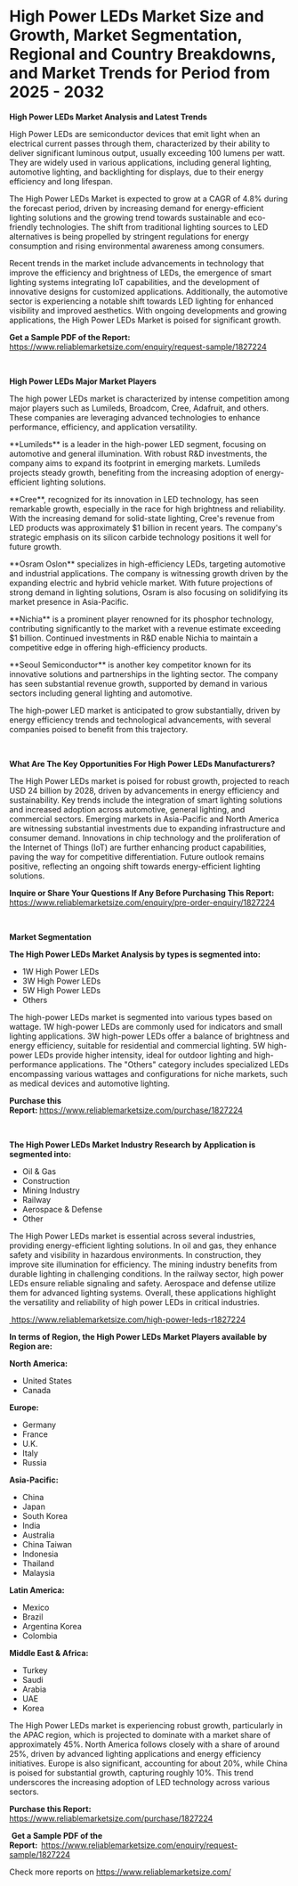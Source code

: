 <p><h1>High Power LEDs Market Size and Growth, Market Segmentation, Regional and Country Breakdowns, and Market Trends for Period from 2025 -  2032</h1></p><p><strong>High Power LEDs Market Analysis and Latest Trends</strong></p>
<p><p>High Power LEDs are semiconductor devices that emit light when an electrical current passes through them, characterized by their ability to deliver significant luminous output, usually exceeding 100 lumens per watt. They are widely used in various applications, including general lighting, automotive lighting, and backlighting for displays, due to their energy efficiency and long lifespan.</p><p>The High Power LEDs Market is expected to grow at a CAGR of 4.8% during the forecast period, driven by increasing demand for energy-efficient lighting solutions and the growing trend towards sustainable and eco-friendly technologies. The shift from traditional lighting sources to LED alternatives is being propelled by stringent regulations for energy consumption and rising environmental awareness among consumers.</p><p>Recent trends in the market include advancements in technology that improve the efficiency and brightness of LEDs, the emergence of smart lighting systems integrating IoT capabilities, and the development of innovative designs for customized applications. Additionally, the automotive sector is experiencing a notable shift towards LED lighting for enhanced visibility and improved aesthetics. With ongoing developments and growing applications, the High Power LEDs Market is poised for significant growth.</p></p>
<p><strong>Get a Sample PDF of the Report:&nbsp;</strong> <a href="https://www.reliablemarketsize.com/enquiry/request-sample/1827224?utm_campaign=3029&utm_medium=2&utm_source=Github&utm_content=ia&utm_term=06042025&utm_id=high-power-leds">https://www.reliablemarketsize.com/enquiry/request-sample/1827224</a></p>
<p>&nbsp;</p>
<p><strong>High Power LEDs Major Market Players</strong></p>
<p><p>The high power LEDs market is characterized by intense competition among major players such as Lumileds, Broadcom, Cree, Adafruit, and others. These companies are leveraging advanced technologies to enhance performance, efficiency, and application versatility.</p><p>**Lumileds** is a leader in the high-power LED segment, focusing on automotive and general illumination. With robust R&D investments, the company aims to expand its footprint in emerging markets. Lumileds projects steady growth, benefiting from the increasing adoption of energy-efficient lighting solutions.</p><p>**Cree**, recognized for its innovation in LED technology, has seen remarkable growth, especially in the race for high brightness and reliability. With the increasing demand for solid-state lighting, Cree's revenue from LED products was approximately $1 billion in recent years. The company's strategic emphasis on its silicon carbide technology positions it well for future growth.</p><p>**Osram Oslon** specializes in high-efficiency LEDs, targeting automotive and industrial applications. The company is witnessing growth driven by the expanding electric and hybrid vehicle market. With future projections of strong demand in lighting solutions, Osram is also focusing on solidifying its market presence in Asia-Pacific.</p><p>**Nichia** is a prominent player renowned for its phosphor technology, contributing significantly to the market with a revenue estimate exceeding $1 billion. Continued investments in R&D enable Nichia to maintain a competitive edge in offering high-efficiency products.</p><p>**Seoul Semiconductor** is another key competitor known for its innovative solutions and partnerships in the lighting sector. The company has seen substantial revenue growth, supported by demand in various sectors including general lighting and automotive.</p><p>The high-power LED market is anticipated to grow substantially, driven by energy efficiency trends and technological advancements, with several companies poised to benefit from this trajectory.</p></p>
<p>&nbsp;</p>
<p><strong>What Are The Key Opportunities For High Power LEDs Manufacturers?</strong></p>
<p><p>The High Power LEDs market is poised for robust growth, projected to reach USD 24 billion by 2028, driven by advancements in energy efficiency and sustainability. Key trends include the integration of smart lighting solutions and increased adoption across automotive, general lighting, and commercial sectors. Emerging markets in Asia-Pacific and North America are witnessing substantial investments due to expanding infrastructure and consumer demand. Innovations in chip technology and the proliferation of the Internet of Things (IoT) are further enhancing product capabilities, paving the way for competitive differentiation. Future outlook remains positive, reflecting an ongoing shift towards energy-efficient lighting solutions.</p></p>
<p><strong>Inquire or Share Your Questions If Any Before Purchasing This Report:</strong> <a href="https://www.reliablemarketsize.com/enquiry/pre-order-enquiry/1827224?utm_campaign=3029&utm_medium=2&utm_source=Github&utm_content=ia&utm_term=06042025&utm_id=high-power-leds">https://www.reliablemarketsize.com/enquiry/pre-order-enquiry/1827224</a></p>
<p>&nbsp;</p>
<p><strong>Market Segmentation</strong></p>
<p><strong>The High Power LEDs Market Analysis by types is segmented into:</strong></p>
<p><ul><li>1W High Power LEDs</li><li>3W High Power LEDs</li><li>5W High Power LEDs</li><li>Others</li></ul></p>
<p><p>The high-power LEDs market is segmented into various types based on wattage. 1W high-power LEDs are commonly used for indicators and small lighting applications. 3W high-power LEDs offer a balance of brightness and energy efficiency, suitable for residential and commercial lighting. 5W high-power LEDs provide higher intensity, ideal for outdoor lighting and high-performance applications. The "Others" category includes specialized LEDs encompassing various wattages and configurations for niche markets, such as medical devices and automotive lighting.</p></p>
<p><strong>Purchase this Report:&nbsp;</strong><a href="https://www.reliablemarketsize.com/purchase/1827224?utm_campaign=3029&utm_medium=2&utm_source=Github&utm_content=ia&utm_term=06042025&utm_id=high-power-leds">https://www.reliablemarketsize.com/purchase/1827224</a></p>
<p>&nbsp;</p>
<p><strong>The High Power LEDs Market Industry Research by Application is segmented into:</strong></p>
<p><ul><li>Oil & Gas</li><li>Construction</li><li>Mining Industry</li><li>Railway</li><li>Aerospace & Defense</li><li>Other</li></ul></p>
<p><p>The High Power LEDs market is essential across several industries, providing energy-efficient lighting solutions. In oil and gas, they enhance safety and visibility in hazardous environments. In construction, they improve site illumination for efficiency. The mining industry benefits from durable lighting in challenging conditions. In the railway sector, high power LEDs ensure reliable signaling and safety. Aerospace and defense utilize them for advanced lighting systems. Overall, these applications highlight the versatility and reliability of high power LEDs in critical industries.</p></p>
<p><a href="https://www.reliablemarketsize.com/high-power-leds-r1827224?utm_campaign=3029&utm_medium=2&utm_source=Github&utm_content=ia&utm_term=06042025&utm_id=high-power-leds">&nbsp;https://www.reliablemarketsize.com/high-power-leds-r1827224</a></p>
<p><strong>In terms of Region, the High Power LEDs Market Players available by Region are:</strong></p>
<p>
    <p> <strong> North America: </strong>
        <ul>
            <li>United States</li>
            <li>Canada</li>
        </ul>
        </p> 
    <p> <strong> Europe: </strong>
        <ul>
            <li>Germany</li>
            <li>France</li>
            <li>U.K.</li>
            <li>Italy</li>
            <li>Russia</li>
        </ul>
        </p> 
    <p> <strong> Asia-Pacific: </strong>
        <ul>
            <li>China</li>
            <li>Japan</li>
            <li>South Korea</li>
            <li>India</li>
            <li>Australia</li>
            <li>China Taiwan</li>
            <li>Indonesia</li>
            <li>Thailand</li>
            <li>Malaysia</li>
        </ul>
        </p> 
    <p> <strong> Latin America: </strong>
        <ul>
            <li>Mexico</li>
            <li>Brazil</li>
            <li>Argentina Korea</li>
            <li>Colombia</li>
        </ul>
        </p> 
    <p> <strong> Middle East & Africa: </strong>
        <ul>
            <li>Turkey</li>
            <li>Saudi</li>
            <li>Arabia</li>
            <li>UAE</li>
            <li>Korea</li>
        </ul>
    </p>
    </p>
<p><p>The High Power LEDs market is experiencing robust growth, particularly in the APAC region, which is projected to dominate with a market share of approximately 45%. North America follows closely with a share of around 25%, driven by advanced lighting applications and energy efficiency initiatives. Europe is also significant, accounting for about 20%, while China is poised for substantial growth, capturing roughly 10%. This trend underscores the increasing adoption of LED technology across various sectors.</p></p>
<p><strong>Purchase this Report: </strong><a href="https://www.reliablemarketsize.com/purchase/1827224?utm_campaign=3029&utm_medium=2&utm_source=Github&utm_content=ia&utm_term=06042025&utm_id=high-power-leds">https://www.reliablemarketsize.com/purchase/1827224</a></p>
<p>&nbsp;<strong>Get a Sample PDF of the Report:&nbsp;&nbsp;</strong><a href="https://www.reliablemarketsize.com/enquiry/request-sample/1827224?utm_campaign=3029&utm_medium=2&utm_source=Github&utm_content=ia&utm_term=06042025&utm_id=high-power-leds">https://www.reliablemarketsize.com/enquiry/request-sample/1827224</a></p>
<p><strong></strong></p>
<p>Check more reports on <a href="https://www.reliablemarketsize.com/?utm_campaign=3029&utm_medium=2&utm_source=Github&utm_content=ia&utm_term=06042025&utm_id=high-power-leds">https://www.reliablemarketsize.com/</a></p>